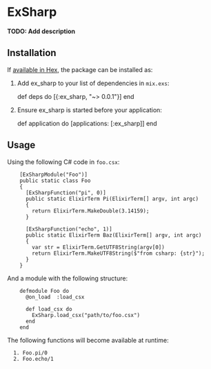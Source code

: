 # ExSharp

**TODO: Add description**

## Installation

If [available in Hex](https://hex.pm/docs/publish), the package can be installed as:

  1. Add ex_sharp to your list of dependencies in `mix.exs`:

        def deps do
          [{:ex_sharp, "~> 0.0.1"}]
        end

  2. Ensure ex_sharp is started before your application:

        def application do
          [applications: [:ex_sharp]]
        end
        
## Usage
  
  Using the following C# code in `foo.csx`:
  
        [ExSharpModule("Foo")]
        public static class Foo 
        {
          [ExSharpFunction("pi", 0)]
          public static ElixirTerm Pi(ElixirTerm[] argv, int argc) 
          {
            return ElixirTerm.MakeDouble(3.14159);
          }
          
          [ExSharpFunction("echo", 1)]
          public static ElixirTerm Baz(ElixirTerm[] argv, int argc) 
          {
            var str = ElixirTerm.GetUTF8String(argv[0])
            return ElixirTerm.MakeUTF8String($"from csharp: {str}");
          }
        }
        
  And a module with the following structure:

        defmodule Foo do
          @on_load  :load_csx
      
          def load_csx do
            ExSharp.load_csx("path/to/foo.csx")
          end
        end
  
  The following functions will become available at runtime:
  
      1. Foo.pi/0
      2. Foo.echo/1
  
  

